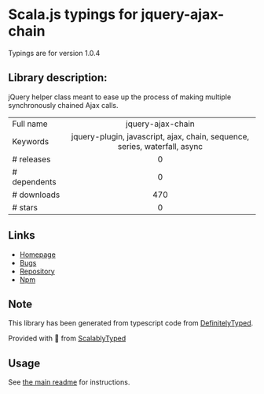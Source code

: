 
# Scala.js typings for jquery-ajax-chain

Typings are for version 1.0.4

## Library description:
jQuery helper class meant to ease up the process of making multiple synchronously chained Ajax calls.

|                    |                 |
| ------------------ | :-------------: |
| Full name          | jquery-ajax-chain |
| Keywords           | jquery-plugin, javascript, ajax, chain, sequence, series, waterfall, async |
| # releases         | 0 |
| # dependents       | 0 |
| # downloads        | 470 |
| # stars            | 0 |

## Links
- [Homepage](https://github.com/humana-fragilitas)
- [Bugs](https://github.com/humana-fragilitas/jQuery-Ajax-Chain/issues)
- [Repository](https://github.com/humana-fragilitas/jQuery-Ajax-Chain)
- [Npm](https://www.npmjs.com/package/jquery-ajax-chain)
    


## Note
This library has been generated from typescript code from [DefinitelyTyped](https://definitelytyped.org).

Provided with :purple_heart: from [ScalablyTyped](https://github.com/oyvindberg/ScalablyTyped)

## Usage
See [the main readme](../../readme.md) for instructions.


